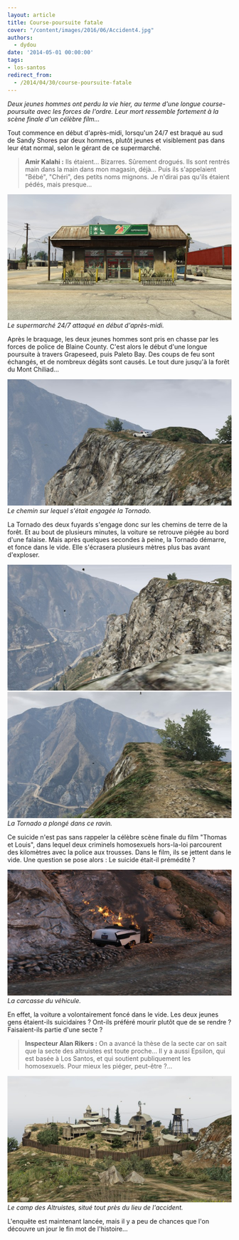 ```yaml
---
layout: article
title: Course-poursuite fatale
cover: "/content/images/2016/06/Accident4.jpg"
authors:
  - dydou
date: '2014-05-01 00:00:00'
tags:
- los-santos
redirect_from:
  - /2014/04/30/course-poursuite-fatale
---
```


_Deux jeunes hommes ont perdu la vie hier, au terme d'une longue course-poursuite avec les forces de l'ordre. Leur mort ressemble fortement à la scène finale d'un célèbre film..._

Tout commence en début d'après-midi, lorsqu'un 24/7 est braqué au sud de Sandy Shores par deux hommes, plutôt jeunes et visiblement pas dans leur état normal, selon le gérant de ce supermarché.

> **Amir Kalahi :** Ils étaient... Bizarres. Sûrement drogués. Ils sont rentrés main dans la main dans mon magasin, déjà... Puis ils s'appelaient "Bébé", "Chéri", des petits noms mignons. Je n'dirai pas qu'ils étaient pédés, mais presque...

![Le supermarché 24/7 attaqué en début d'après-midi.](/content/images/2016/06/Accident.jpg)
_Le supermarché 24/7 attaqué en début d'après-midi._

Après le braquage, les deux jeunes hommes sont pris en chasse par les forces de police de Blaine County. C'est alors le début d'une longue poursuite à travers Grapeseed, puis Paleto Bay. Des coups de feu sont échangés, et de nombreux dégâts sont causés. Le tout dure jusqu'à la forêt du Mont Chiliad...

![Le chemin sur lequel s'était engagée la Tornado.](/content/images/2016/06/Accident3.jpg)
_Le chemin sur lequel s'était engagée la Tornado._

La Tornado des deux fuyards s'engage donc sur les chemins de terre de la forêt. Et au bout de plusieurs minutes, la voiture se retrouve piégée au bord d'une falaise. Mais après quelques secondes à peine, la Tornado démarre, et fonce dans le vide. Elle s'écrasera plusieurs mètres plus bas avant d'exploser.

![](/content/images/2016/06/Accident2.jpg)
![La Tornado a plongé dans ce ravin.](/content/images/2016/06/Accident4_0.jpg)
_La Tornado a plongé dans ce ravin._

Ce suicide n'est pas sans rappeler la célèbre scène finale du film "Thomas et Louis", dans lequel deux criminels homosexuels hors-la-loi parcourent des kilomètres avec la police aux trousses. Dans le film, ils se jettent dans le vide. Une question se pose alors : Le suicide était-il prémédité ?

![La carcasse du véhicule.](/content/images/2016/06/Accident1.jpg)
_La carcasse du véhicule._

En effet, la voiture a volontairement foncé dans le vide. Les deux jeunes gens étaient-ils suicidaires ? Ont-ils préféré mourir plutôt que de se rendre ? Faisaient-ils partie d'une secte ?

> **Inspecteur Alan Rikers :** On a avancé la thèse de la secte car on sait que la secte des altruistes est toute proche... Il y a aussi Epsilon, qui est basée à Los Santos, et qui soutient publiquement les homosexuels. Pour mieux les piéger, peut-être ?...

![Le camp des Altruistes, situé tout près du lieu de l'accident.](/content/images/2016/06/Accident5.jpg)
_Le camp des Altruistes, situé tout près du lieu de l'accident._

L'enquête est maintenant lancée, mais il y a peu de chances que l'on découvre un jour le fin mot de l'histoire...